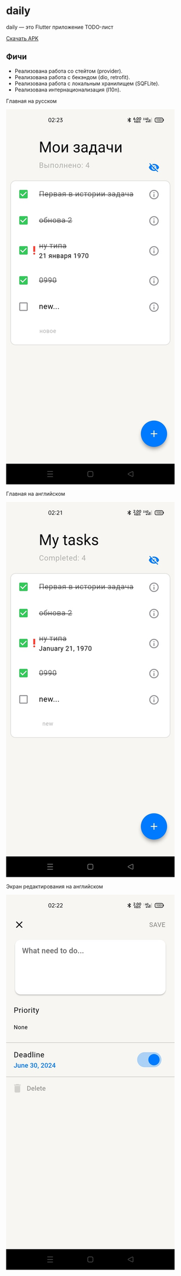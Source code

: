 # daily
daily — это Flutter приложение TODO-лист

[Скачать APK](https://github.com/23yaro/daily/releases/download/latest/app-release.apk)

## Фичи
- Реализована работа со стейтом (provider).
- Реализована работа с бекэндом (dio, retrofit).
- Реализована работа с локальным хранилищем (SQFLite).
- Реализована интернационализация (I10n).

Главная на русском

![Image alt](https://github.com/23yaro/daily/raw/second_work_alan_turing/pic/main_ru.jpg)

Главная на английском

![Image alt](https://github.com/23yaro/daily/raw/second_work_alan_turing/pic/main_en.jpg)

Экран редактирования на английском

![Image alt](https://github.com/23yaro/daily/raw/second_work_alan_turing/pic/edit_en.jpg)
